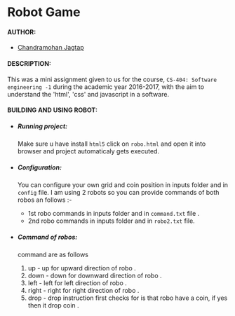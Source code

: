 # Robot Game

#### AUTHOR:

- [Chandramohan Jagtap](https://github.com/cmjagtap "Chandramohan's github profile")

#### DESCRIPTION:
This was a mini assignment given to us for the course, `CS-404: Software engineering -1`
during the academic year 2016-2017, with the aim to understand the 'html', 'css' and 
javascript in a software.


#### BUILDING AND USING ROBOT:

- ##### Running project:

	Make sure u have install `html5` 
	click on `robo.html` and open it into browser and project automaticaly gets executed.

- ##### Configuration:

	You can configure your own grid and coin position in inputs folder and in `config` file.
	I am using 2 robots so you can provide commands of both robos an follows :-
	 - 1st robo commands in inputs folder and in `command.txt` file .
	 - 2nd robo commands in inputs folder and in `robo2.txt` file.

- ##### Command of robos:

	command are as follows

	1) up 	- up for upward direction of robo .
	2) down - down for downward direction of robo .
	3) left - left for left direction of robo .
	4) right - right for right direction of robo .
	5) drop - drop instruction first checks for is that robo have a coin,
		  if yes then it  drop coin .

